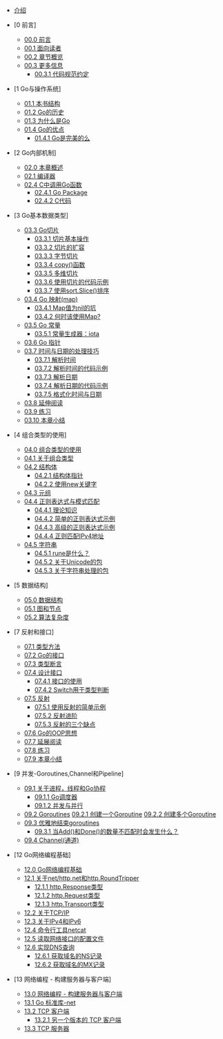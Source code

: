 * [介绍](README.md)

* [0 前言]
  * [00.0 前言](eBook/chapter0/00.0.md)
  * [00.1 面向读者](eBook/chapter0/00.1.md)
  * [00.2 章节概览](eBook/chapter0/00.2.md)
  * [00.3 更多信息](eBook/chapter0/00.3.md)
    * [00.3.1 代码规范约定](eBook/chapter0/00.3.1.md)

* [1 Go与操作系统]
  * [01.1 本书结构](eBook/chapter1/01.1.md)
  * [01.2 Go的历史](eBook/chapter1/01.2.md)
  * [01.3 为什么是Go](eBook/chapter1/01.3.md)
  * [01.4 Go的优点](eBook/chapter1/01.4.md)
    * [01.4.1 Go是完美的么](eBook/chapter1/01.4.1.md)

* [2 Go内部机制]
  * [02.0 本章概述](eBook/chapter2/02.0.md)
  * [02.1 编译器](eBook/chapter2/02.1.md)
  * [02.4 C中调用Go函数](eBook/chapter2/02.4.md)
    * [02.4.1 Go Package](eBook/chapter2/02.4.1.md)
    * [02.4.2 C代码](eBook/chapter2/02.4.2.md)

* [3 Go基本数据类型]
  * [03.3 Go切片](eBook/chapter3/03.3.md)
    * [03.3.1 切片基本操作](eBook/chapter3/03.3.1.md)
    * [03.3.2 切片的扩容](eBook/chapter3/03.3.2.md)
    * [03.3.3 字节切片](eBook/chapter3/03.3.3.md)
    * [03.3.4 copy()函数](eBook/chapter3/03.3.4.md)
    * [03.3.5 多维切片](eBook/chapter3/03.3.5.md)
    * [03.3.6 使用切片的代码示例](eBook/chapter3/03.3.6.md)
    * [03.3.7 使用sort.Slice()排序](eBook/chapter3/03.3.7.md)
  * [03.4 Go 映射(map)](eBook/chapter3/03.4.md)
    * [03.4.1 Map值为nil的坑](eBook/chapter3/03.4.1.md)
    * [03.4.2 何时该使用Map?](eBook/chapter3/03.4.2.md)
  * [03.5 Go 常量](eBook/chapter3/03.5.md)
    * [03.5.1 常量生成器：iota](eBook/chapter3/03.5.1.md)
  * [03.6 Go 指针](eBook/chapter3/03.6.md)
  * [03.7 时间与日期的处理技巧](eBook/chapter3/03.7.md)
    * [03.7.1 解析时间](eBook/chapter3/03.7.1.md)
    * [03.7.2 解析时间的代码示例](eBook/chapter3/03.7.2.md)
    * [03.7.3 解析日期](eBook/chapter3/03.7.3.md)
    * [03.7.4 解析日期的代码示例](eBook/chapter3/03.7.4.md)
    * [03.7.5 格式化时间与日期](eBook/chapter3/03.7.5.md)
  * [03.8 延伸阅读](eBook/chapter3/03.8.md)
  * [03.9 练习](eBook/chapter3/03.9.md)
  * [03.10 本章小结](eBook/chapter3/03.10.md)

* [4 组合类型的使用]
  * [04.0 组合类型的使用](eBook/chapter4/04.0.md)
  * [04.1 关于组合类型](eBook/chapter4/04.1.md)
  * [04.2 结构体](eBook/chapter4/04.2.md)
    * [04.2.1 结构体指针](eBook/chapter4/04.2.1.md)
    * [04.2.2 使用new关键字](eBook/chapter4/04.2.2.md)
  * [04.3 元组](eBook/chapter4/04.3.md)
  * [04.4 正则表达式与模式匹配](eBook/chapter4/04.4.md)
    * [04.4.1 理论知识](eBook/chapter4/04.4.1.md)
    * [04.4.2 简单的正则表达式示例](eBook/chapter4/04.4.2.md)
    * [04.4.3 高级的正则表达式示例](eBook/chapter4/04.4.3.md)
    * [04.4.4 正则匹配IPv4地址](eBook/chapter4/04.4.4.md)
  * [04.5 字符串](eBook/chapter4/04.5.md)
    * [04.5.1 rune是什么？](eBook/chapter4/04.5.1.md)
    * [04.5.2 关于Unicode的包](eBook/chapter4/04.5.2.md)
    * [04.5.3 关于字符串处理的包](eBook/chapter4/04.5.3.md)

* [5 数据结构]
  * [05.0 数据结构](eBook/chapter5/05.0.md)
  * [05.1 图和节点](eBook/chapter5/05.1.md)
  * [05.2 算法复杂度](eBook/chapter5/05.2.md)

* [7 反射和接口]
  * [07.1 类型方法](eBook/chapter7/07.1.md)
  * [07.2 Go的接口](eBook/chapter7/07.2.md)
  * [07.3 类型断言](eBook/chapter7/07.3.md)
  * [07.4 设计接口](eBook/chapter7/07.4.md)
    * [07.4.1 接口的使用](eBook/chapter7/07.4.1.md)
    * [07.4.2 Switch用于类型判断](eBook/chapter7/07.4.2.md)
  * [07.5 反射](eBook/chapter7/07.5.md)
    * [07.5.1 使用反射的简单示例](eBook/chapter7/07.5.1.md)
    * [07.5.2 反射进阶](eBook/chapter7/07.5.2.md)
    * [07.5.3 反射的三个缺点](eBook/chapter7/07.5.3.md)
  * [07.6 Go的OOP思想](eBook/chapter7/07.6.md)
  * [07.7 延展阅读](eBook/chapter7/07.7.md)
  * [07.8 练习](eBook/chapter7/07.8.md)
  * [07.9 本章小结](eBook/chapter7/07.9.md)

* [9 并发-Goroutines,Channel和Pipeline]
  * [09.1 关于进程，线程和Go协程](eBook/chapter9/09.1.md)
    * [09.1.1 Go调度器](eBook/chapter9/09.1.1.md)
    * [09.1.2 并发与并行](eBook/chapter9/09.1.2.md)
  * [09.2 Goroutines](eBook/chapter9/09.2.md)
    [09.2.1 创建一个Goroutine](eBook/chapter9/09.2.1.md)
    [09.2.2 创建多个Goroutine](eBook/chapter9/09.2.2md)
  * [09.3 优雅地结束goroutines](eBook/chapter9/09.3.md)
    * [09.3.1 当Add()和Done()的数量不匹配时会发生什么？](eBook/chapter9/09.3.1.md)
  * [09.4 Channel(通道)](eBook/chapter9/09.4.md)

* [12 Go网络编程基础]
  * [12.0 Go网络编程基础](eBook/chapter12/12.0.md)
  * [12.1 关于net/http,net和http.RoundTripper](eBook/chapter12/12.1.md)
    * [12.1.1 http.Response类型](eBook/chapter12/12.1.1.md)
    * [12.1.2 http.Request类型](eBook/chapter12/12.1.2.md)
    * [12.1.3 http.Transport类型](eBook/chapter12/12.1.3.md)
  * [12.2 关于TCP/IP](eBook/chapter12/12.2.md)
  * [12.3 关于IPv4和IPv6](eBook/chapter12/12.3.md)
  * [12.4 命令行工具netcat](eBook/chapter12/12.4.md)
  * [12.5 读取网络接口的配置文件](eBook/chapter12/12.5.md)
  * [12.6 实现DNS查询](eBook/chapter12/12.6.md)
    * [12.6.1 获取域名的NS记录](eBook/chapter12/12.6.1.md)
    * [12.6.2 获取域名的MX记录](eBook/chapter12/12.6.2.md)

* [13 网络编程 - 构建服务器与客户端]
  * [13.0 网络编程 - 构建服务器与客户端](eBook/chapter13/13.0.md)
  * [13.1 Go 标准库-net](eBook/chapter13/13.1.md)
  * [13.2 TCP 客户端](eBook/chapter13/13.2.md)
    * [13.2.1 另一个版本的 TCP 客户端](eBook/chapter13/13.2.1.md)
  * [13.3 TCP 服务器](eBook/chapter13/13.3.md)
